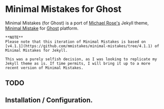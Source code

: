 # Minimal Mistakes for Ghost

Minimal Mistakes (for Ghost) is a port of [Michael Rose's](https://github.com/mmistakes) Jekyll theme, [Minimal Mistake](https://github.com/mmistakes/minimal-mistakes) for [Ghost](https://tryghost.org/) platform. 

```
**NOTE**
Please note that this iteration of Minimal Mistakes is based on [v4.1.1](https://github.com/mmistakes/minimal-mistakes/tree/4.1.1) of Minimal Mistakes for Jekyll.

This was a purely selfish decision, as I was looking to replicate my Jekyll theme as is. If time permits, I will bring it up to a more recent version of Minimal Mistakes.
```

## TODO


## Installation / Configuration.



